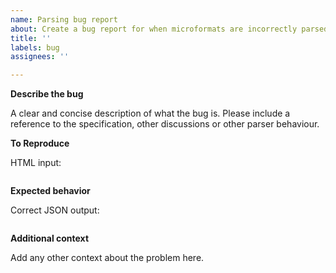 ```yaml
---
name: Parsing bug report
about: Create a bug report for when microformats are incorrectly parsed
title: ''
labels: bug
assignees: ''

---
```


**Describe the bug**

A clear and concise description of what the bug is. Please include a reference to the specification, other discussions or other parser behaviour. 

**To Reproduce**

HTML input:

```html
```

**Expected behavior**

Correct JSON output:

```json
```

**Additional context**

Add any other context about the problem here.
